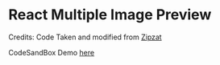 # React Multiple Image Preview

Credits: Code Taken and modified from [Zipzat](https://github.com/zipzit/React-Multiple-Image-Upload-and-Preview)

CodeSandBox Demo [here](https://codesandbox.io/s/react-multiple-image-preview-w5beu?file=/src/App.js)

